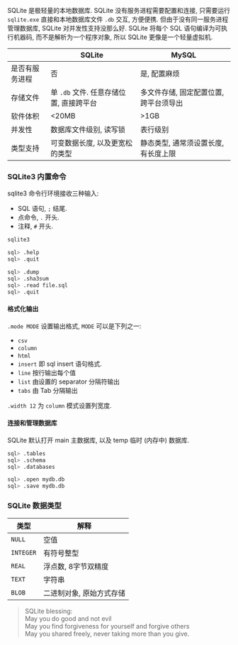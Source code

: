 SQLite 是极轻量的本地数据库. SQLite 没有服务进程需要配置和连接, 只需要运行 `sqlite.exe` 直接和本地数据库文件 `.db` 交互, 方便便携. 但由于没有同一服务进程管理数据库, SQLite 对并发性支持没那么好. SQLite 将每个 SQL 语句编译为可执行机器码, 而不是解析为一个程序对象, 所以 SQLite 更像是一个轻量虚拟机. 

|                | SQLite                                  | MySQL                                  |
| -------------- | --------------------------------------- | -------------------------------------- |
| 是否有服务进程 | 否                                      | 是, 配置麻烦                           |
| 存储文件       | 单 `.db` 文件. 任意存储位置, 直接跨平台 | 多文件存储, 固定配置位置, 跨平台须导出 |
| 软件体积       | <20MB                                   | >1GB                                   |
| 并发性         | 数据库文件级别, 读写锁                  | 表行级别                               |
| 类型支持       | 可变数据长度, 以及更宽松的类型          | 静态类型, 通常须设置长度, 有长度上限                                       |

### SQLite3 内置命令

sqlite3 命令行环境接收三种输入:
- SQL 语句, `;` 结尾. 
- 点命令,  `.` 开头.
- 注释, `#` 开头.

```bash
sqlite3

sql> .help
sql> .quit

sql> .dump
sql> .sha3sum
sql> .read file.sql
sql> .quit
```

#### 格式化输出

`.mode MODE` 设置输出格式, `MODE` 可以是下列之一:
- `csv`
- `column`
- `html`
- `insert` 即 sql insert 语句格式.
- `line` 按行输出每个值
- `list` 由设置的 separator 分隔符输出
- `tabs` 由 Tab 分隔输出

`.width 12` 为 `column` 模式设置列宽度.

#### 连接和管理数据库

SQLite 默认打开 main 主数据库, 以及 temp 临时 (内存中) 数据库. 

```bash
sql> .tables
sql> .schema
sql> .databases

sql> .open mydb.db
sql> .save mydb.db
```

### SQLite 数据类型

| 类型      | 解释                |
| --------- | ------------------- |
| `NULL`    | 空值                |
| `INTEGER` | 有符号整型          |
| `REAL`    | 浮点数, 8字节双精度 |
| `TEXT`    | 字符串              |
| `BLOB`    | 二进制对象, 原始方式存储                    |

> SQLite blessing:  
> May you do good and not evil  
> May you find forgiveness for yourself and forgive others  
> May you shared freely, never taking more than you give.